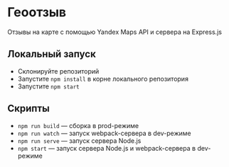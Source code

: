# Геоотзыв

Отзывы на карте с помощью Yandex Maps API и сервера на Express.js

## Локальный запуск

- Склонируйте репозиторий
- Запустите `npm install` в корне локального репозитория
- Запустите `npm start`

## Скрипты

- `npm run build` — сборка в prod-режиме
- `npm run watch` — запуск webpack-сервера в dev-режиме
- `npm run serve` — запуск сервера Node.js
- `npm start` — запуск сервера Node.js и webpack-сервера в dev-режиме
